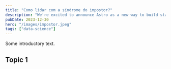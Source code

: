 ```yaml
---
title: "Como lidar com a síndrome do impostor?"
description: "We're excited to announce Astro as a new way to build static websites and deliver lightning-fast performance without sacrificing a modern developer experience."
pubDate: 2023-12-30
hero: "/images/impostor.jpeg"
tags: ["data-science"]
---
```


Some introductory text.

## Topic 1
